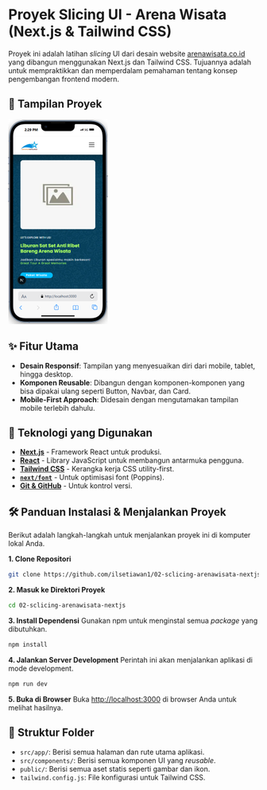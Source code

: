 # Proyek Slicing UI - Arena Wisata (Next.js & Tailwind CSS)

Proyek ini adalah latihan *slicing* UI dari desain website [arenawisata.co.id](https://arenawisata.co.id) yang dibangun menggunakan Next.js dan Tailwind CSS. Tujuannya adalah untuk mempraktikkan dan memperdalam pemahaman tentang konsep pengembangan frontend modern.

## 📸 Tampilan Proyek

<img src="public/images/docs/hero-section-mobile.png" width="200">

## ✨ Fitur Utama

  - **Desain Responsif**: Tampilan yang menyesuaikan diri dari mobile, tablet, hingga desktop.
  - **Komponen Reusable**: Dibangun dengan komponen-komponen yang bisa dipakai ulang seperti Button, Navbar, dan Card.
  - **Mobile-First Approach**: Didesain dengan mengutamakan tampilan mobile terlebih dahulu.

## 🚀 Teknologi yang Digunakan

  * [**Next.js**](https://nextjs.org/) - Framework React untuk produksi.
  * [**React**](https://react.dev/) - Library JavaScript untuk membangun antarmuka pengguna.
  * [**Tailwind CSS**](https://tailwindcss.com/) - Kerangka kerja CSS utility-first.
  * [**`next/font`**](https://www.google.com/search?q=%5Bhttps://nextjs.org/docs/app/building-your-application/optimizing/fonts%5D\(https://nextjs.org/docs/app/building-your-application/optimizing/fonts\)) - Untuk optimisasi font (Poppins).
  * [**Git & GitHub**](https://github.com/) - Untuk kontrol versi.

## 🛠️ Panduan Instalasi & Menjalankan Proyek

Berikut adalah langkah-langkah untuk menjalankan proyek ini di komputer lokal Anda.

**1. Clone Repositori**

```bash
git clone https://github.com/ilsetiawan1/02-sclicing-arenawisata-nextjs.git
```

**2. Masuk ke Direktori Proyek**

```bash
cd 02-sclicing-arenawisata-nextjs
```

**3. Install Dependensi**
Gunakan npm untuk menginstal semua *package* yang dibutuhkan.

```bash
npm install
```

**4. Jalankan Server Development**
Perintah ini akan menjalankan aplikasi di mode development.

```bash
npm run dev
```

**5. Buka di Browser**
Buka [http://localhost:3000](https://www.google.com/search?q=http://localhost:3000) di browser Anda untuk melihat hasilnya.

## 📂 Struktur Folder

  * `src/app/`: Berisi semua halaman dan rute utama aplikasi.
  * `src/components/`: Berisi semua komponen UI yang *reusable*.
  * `public/`: Berisi semua aset statis seperti gambar dan ikon.
  * `tailwind.config.js`: File konfigurasi untuk Tailwind CSS.
